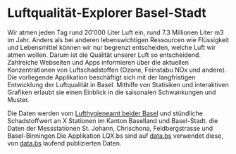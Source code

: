 # Luftqualität-Explorer Basel-Stadt

Wir atmen jeden Tag rund 20'000 Liter Luft ein, rund 7.3 Millionen Liter m3 im Jahr. Anders als bei anderen lebenswichtigen Ressourcen wie Flüssigkeit und Lebensmittel können wir nur begrenzt entscheiden, welche Luft wir atmen wollen. Darum ist die Qualität unserer Luft so entscheidend. Zahlreiche Webseiten und Apps informieren über die aktuellen Konzentrationen von Luftschadstoffen (Ozone, Feinstabu NOx und andere). Die vorliegende Applikation beschäftigt sich mit der langfristigen Entwicklung der Luftqualität in Basel. Mithilfe von Statisiken und interaktiven Grafiken erlaubt sie einen Einblick in die saisonalen Schwankungen und Muster. 

Die Daten werden vom [Lufthygieneamt beider Basel](https://www.baselland.ch/politik-und-behorden/direktionen/bau-und-umweltschutzdirektion/lufthygiene) und stündliche Schadstoffwert an X Stationen im Kanton Baselland und Basel-Stadt. die Daten der Messstationen St. Johann, Chrischona, Feldbergstrasse und Basel-Binningen.Die Applikation LQX.bs  sind auf [data.bs](https://data.bs.ch/explore/?sort=modified&q=Luft) verwendet diese, von [data.bs](https://data.bs.ch/explore/?sort=modified&q=Luft) laufend publizierten Daten.